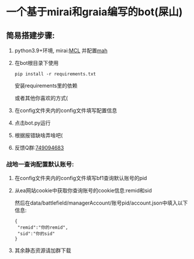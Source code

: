 # 一个基于mirai和graia编写的bot(屎山)
 
## 简易搭建步骤:

1. python3.9+环境,
   mirai:[MCL](https://docs.mirai.mamoe.net/ConsoleTerminal.html)
   并配置[mah](https://docs.mirai.mamoe.net/mirai-api-http/)
2. 在bot根目录下使用
   ```
   pip install -r requirements.txt
   ```
   安装requirements里的依赖
   
   或者其他你喜欢的方式(
3. 在config文件夹内的config文件填写配置信息
4. 点击bot.py运行
5. 根据报错缺啥弄啥吧(
6. 反馈Q群:[749094683](https://jq.qq.com/?_wv=1027&k=1YEq9zks)

### 战地一查询配置默认账号:

1. 在config文件夹内的config文件填写bf1查询默认账号的pid
2. 从ea网站cookie中获取你查询账号的cookie信息:remid和sid
   
   然后在data/battlefield/managerAccount/账号pid/account.json中填入以下信息:
   ```
   {
    "remid":"你的remid",
    "sid":"你的sid"
   }
   ```
3. 其余静态资源请加群下载


